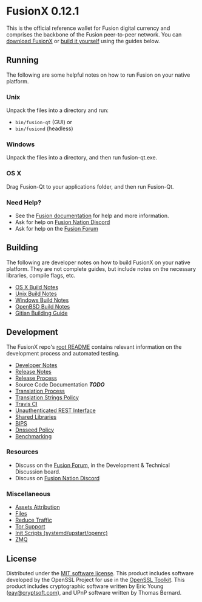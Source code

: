 FusionX 0.12.1
=====================

This is the official reference wallet for Fusion digital currency and comprises the backbone of the Fusion peer-to-peer network. You can [download FusionX](https://www.fusionpay.org/downloads/) or [build it yourself](#building) using the guides below.

Running
---------------------
The following are some helpful notes on how to run Fusion on your native platform.

### Unix

Unpack the files into a directory and run:

- `bin/fusion-qt` (GUI) or
- `bin/fusiond` (headless)

### Windows

Unpack the files into a directory, and then run fusion-qt.exe.

### OS X

Drag Fusion-Qt to your applications folder, and then run Fusion-Qt.

### Need Help?

* See the [Fusion documentation](https://fusionpay.atlassian.net/wiki/display/DOC)
for help and more information.
* Ask for help on [Fusion Nation Discord](http://fusionchat.org)
* Ask for help on the [Fusion Forum](https://fusionpay.org/forum)

Building
---------------------
The following are developer notes on how to build FusionX on your native platform. They are not complete guides, but include notes on the necessary libraries, compile flags, etc.

- [OS X Build Notes](build-osx.md)
- [Unix Build Notes](build-unix.md)
- [Windows Build Notes](build-windows.md)
- [OpenBSD Build Notes](build-openbsd.md)
- [Gitian Building Guide](gitian-building.md)

Development
---------------------
The FusionX repo's [root README](/README.md) contains relevant information on the development process and automated testing.

- [Developer Notes](developer-notes.md)
- [Release Notes](release-notes.md)
- [Release Process](release-process.md)
- Source Code Documentation ***TODO***
- [Translation Process](translation_process.md)
- [Translation Strings Policy](translation_strings_policy.md)
- [Travis CI](travis-ci.md)
- [Unauthenticated REST Interface](REST-interface.md)
- [Shared Libraries](shared-libraries.md)
- [BIPS](bips.md)
- [Dnsseed Policy](dnsseed-policy.md)
- [Benchmarking](benchmarking.md)

### Resources
* Discuss on the [Fusion Forum](https://fusionpay.org/forum), in the Development & Technical Discussion board.
* Discuss on [Fusion Nation Discord](http://fusionchat.org)

### Miscellaneous
- [Assets Attribution](assets-attribution.md)
- [Files](files.md)
- [Reduce Traffic](reduce-traffic.md)
- [Tor Support](tor.md)
- [Init Scripts (systemd/upstart/openrc)](init.md)
- [ZMQ](zmq.md)

License
---------------------
Distributed under the [MIT software license](/COPYING).
This product includes software developed by the OpenSSL Project for use in the [OpenSSL Toolkit](https://www.openssl.org/). This product includes
cryptographic software written by Eric Young ([eay@cryptsoft.com](mailto:eay@cryptsoft.com)), and UPnP software written by Thomas Bernard.
